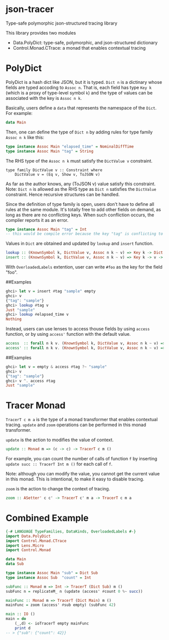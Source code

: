 # json-tracer
Type-safe polymorphic json-structured tracing library

This library provides two modules
- Data.PolyDict: type-safe, polymorphic, and json-structured dictionary
- Control.Monad.CTrace: a monad that enables contextual tracing

# PolyDict
PolyDict is a hash dict like JSON, but it is typed.
`Dict n` is a dictinary whose fields are typed accoding to `Assoc n`. 
That is, each field has type `Key k` (which is a proxy of type-level symbol `k`) and 
the type of values can be associated with the key is `Assoc n k`. 

Basically, users define a `data` that represents the namespace of the `Dict`.
For example:
```haskell
data Main
```

Then, one can define the type of `Dict n` by adding rules for type family `Assoc n k` like this:
```haskell
type instance Assoc Main "elapsed_time" = NominalDiffTime
type instance Assoc Main "tag" = String
```

The RHS type of the `Assoc n k` must satisfy the `DictValue v` constraint.
```hakell
type family DictValue v :: Constraint where
    DictValue v = (Eq v, Show v, ToJSON v)
```
As far as the author knows, any (ToJSON v) value satisfy this constraint.
Note: `Dict n` is allowed as the RHS type as `Dict n` satisfies the `DictValue` constraint. Hence recursive structures can be handled.

Since the definition of type family is open, users don't have to define all rules at the same module.
It's totally free to add other fields on demand, as long as there are no conflicting keys.
When such confliction occurs, the compiler reports it as an error.
```haskell
type instance Assoc Main "tag" = Int 
-- this would be compile error because the key "tag" is conflicting to the previous definition.
```

Values in `Dict` are obtained and updated by `lookup` and `insert` function.
```haskell
lookup :: (KnownSymbol k, DictValue v, Assoc n k ~ v) => Key k -> Dict n -> Maybe v
insert :: (KnownSymbol k, DictValue v, Assoc n k ~ v) => Key k -> v -> Dict n -> Dict n
```
With `OverloadedLabels` extention, user can write `#foo` as the key for the field "foo".

##Examples
```haskell
ghci> let v = insert #tag "sample" empty 
ghci> v
{"tag": "sample"}
ghci> lookup #tag v
Just "sample"
ghci> lookup #elapsed_time v
Nothing
```

Instead, users can use lenses to access thouse fields by using `access` function, or by using `access'` function with the default value.
```haskell
access  :: forall n k v. (KnownSymbol k, DictValue v, Assoc n k ~ v) => Key k -> Lens' (Dict n) (Maybe v)
access' :: forall n k v. (KnownSymbol k, DictValue v, Assoc n k ~ v) => Key k -> v -> Lens' (Dict n) v
```

##Examples
```haskell
ghci> let v = empty & access #tag ?~ "sample"
ghci> v
{"tag": "sample"}
ghci> v ^. access #tag
Just "sample"
```

# Tracer Monad
`TracerT c m a` is the type of a monad transformer that enables contextual tracing.
`update` and `zoom` operations can be performed in this monad transformer.

`update` is the action to modifies the value of context.
```haskell
update :: Monad m => (c -> c) -> TracerT c m ()
```
For example, you can count the number of calls of function `f` 
by inserting `update succ :: TracerT Int m ()` for each call of `f`.

Note: although you can modify the value, you cannot get the current value in this monad. 
This is intentional, to make it easy to disable tracing.

`zoom` is the action to change the context of tracing.
```haskell
zoom :: ASetter' c c' -> TracerT c' m a -> TracerT c m a
```

# Combined Example
```haskell
{-# LANGUAGE TypeFamilies, DataKinds, OverloadedLabels #-}
import Data.PolyDict
import Control.Monad.CTrace
import Lens.Micro
import Control.Monad

data Main
data Sub

type instance Assoc Main "sub" = Dict Sub
type instance Assoc Sub  "count" = Int

subFunc :: Monad m => Int -> TracerT (Dict Sub) m ()
subFunc n = replicateM_ n (update (access' #count 0 %~ succ))

mainFunc :: Monad m => TracerT (Dict Main) m ()
mainFunc = zoom (access' #sub empty) (subFunc 42)

main :: IO ()
main = do
    (_,d) <- ioTracerT empty mainFunc
    print d
-- > {"sub": {"count": 42}}
```
